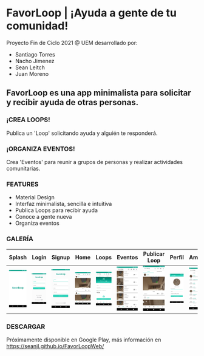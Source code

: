 # FavorLoop | ¡Ayuda a gente de tu comunidad!
Proyecto Fin de Ciclo 2021 @ UEM desarrollado por:

- Santiago Torres  
- Nacho Jimenez  
- Sean Leitch  
- Juan Moreno  

## FavorLoop es una app minimalista para solicitar y recibir ayuda de otras personas.

### ¡CREA LOOPS!  
Publica un 'Loop' solicitando ayuda y alguién te responderá.

### ¡ORGANIZA EVENTOS!  
Crea 'Eventos' para reunir a grupos de personas y realizar actividades comunitarias.

### FEATURES

- Material Design
- Interfaz minimalista, sencilla e intuitiva
- Publica Loops para recibir ayuda
- Conoce a gente nueva
- Organiza eventos


### GALERÍA
| Splash | Login | Signup | Home | Loops | Eventos | Publicar Loop | Perfil | Amigos |
|:-:|:-:|:-:|:-:|-|-|-|-|-|
| ![](app/img/splash.jpg) | ![](app/img/login.jpg) | ![](app/img/signup.jpg) | ![](app/img/home.jpg) | ![](app/img/publicaciones.jpg) | ![](app/img/eventos.jpg) | ![](app/img/loops.jpg) | ![](app/img/perfil.jpg) | ![](app/img/busqueda.jpg) |

### DESCARGAR
Próximamente disponible en Google Play, más información en https://seanjl.github.io/FavorLoopWeb/
